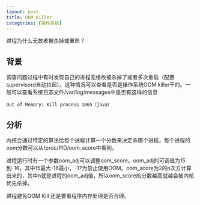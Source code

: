 ```yaml
---
layout: post
title: OOM Killer
categories: [操作系统]
---
```

进程为什么无故者被杀掉或重启？

## 背景
调查问题过程中有时发现自己的进程无缘故被杀掉了或者多次重启（配置supervisord自动拉起）。这种情况可以查看是否是操作系统OOM killer干的。一般可以查看系统日志文件/var/log/messages中是否有这样的信息

```
Out of Memory: Kill process 1865（java）
```

## 分析
内核会通过特定的算法给每个进程计算一个分数来决定杀哪个进程，每个进程的oom分数可以从/proc/PID/oom_score中看到。

进程运行时有一个参数oom_adj可以调整oom_score。oom_adj的可调值为15到-16，其中15最大-16最小，-17为禁止使用OOM。oom_score为2的n次方计算出来的，其中n就是进程的oom_adj值，所以oom_score的分数越高就越会被内核优先杀掉。

进程避免OOM Kill 还是要看程序内存处理是否合理。
